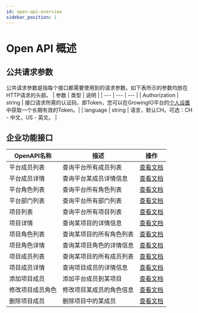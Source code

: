 ```yaml
---
id: open-api-overview
sidebar_position: 1
---
```


# Open API 概述

## 公共请求参数

公共请求参数是指每个接口都需要使用到的请求参数。如下表所示的参数均放在HTTP请求的头部。
| 参数 | 类型 | 说明 |
| --- | --- | --- |
| Authorization | string | 接口请求所需的认证码，即Token，您可以在GrowingIO平台的[个人设置](../../../../product-manual/personal)中获取一个长期有效的Token。|
| language | string | 语言，默认CH。可选：CH - 中文，US - 英文。 |


## 企业功能接口
| OpenAPI名称 | 描述 | 操作 |
| --- | --- | --- |
| 平台成员列表 | 查询平台所有成员列表 | [查看文档](./enterprise-api/platform-users) |
| 平台成员详情 | 查询平台某成员详情信息 | [查看文档](./enterprise-api/platform-user) |
| 平台角色列表 | 查询平台所有角色列表 | [查看文档](./enterprise-api/platform-roles) |
| 平台部门列表 | 查询平台所有部门列表 | [查看文档](./enterprise-api/platform-departments) |
| 项目列表 | 查询平台所有项目列表 | [查看文档](./enterprise-api/projects) |
| 项目详情 | 查询某项目的详情信息 | [查看文档](./enterprise-api/project) |
| 项目角色列表 | 查询某项目的所有角色列表 | [查看文档](./enterprise-api/project-roles) |
| 项目角色详情 | 查询某项目角色的详情信息 | [查看文档](./enterprise-api/project-role) |
| 项目成员列表 | 查询某项目的所有成员列表 | [查看文档](./enterprise-api/project-users) |
| 项目成员详情 | 查询项目成员的详情信息 | [查看文档](./enterprise-api/project-user) |
| 添加项目成员 | 添加平台成员到某项目 | [查看文档](./enterprise-api/project-user-add) |
| 修改项目成员角色 | 修改项目某成员的角色信息 | [查看文档](./enterprise-api/project-user-role-upt) |
| 删除项目成员 | 删除项目中的某成员 | [查看文档](./enterprise-api/project-user-del) |
